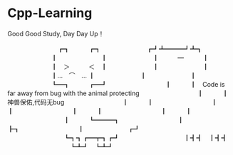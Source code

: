 # Cpp-Learning

Good Good Study, Day Day Up！


 　　　　　　　　┏┓　　　┏┓
 　　　　　　　┏┛┻━━━┛┻┓
 　　　　　　　┃　　　　　　　┃
 　　　　　　　┃　　　━　　　┃
 　　　　　　　┃　＞　　　＜　┃
 　　　　　　　┃　　　　　　　┃
 　　　　　　　┃...　⌒　... ┃
 　　　　　　　┃　　　　　　　┃
 　　　　　　　┗━┓　　　┏━┛
 　　　　　　　　　┃　　　┃　Code is far away from bug with the animal protecting
 　　　　　　　　　┃　　　┃   神兽保佑,代码无bug
 　　　　　　　　　┃　　　┃
 　　　　　　　　　┃　　　┃
 　　　　　　　　　┃　　　┃
 　　　　　　　　　┃　　　┃
 　　　　　　　　　┃　　　┗━━━┓
 　　　　　　　　　┃　　　　　　　┣┓
 　　　　　　　　　┃　　　　　　　┏┛
 　　　　　　　　　┗┓┓┏━┳┓┏┛
 　　　　　　　　　　┃┫┫　┃┫┫
 　　　　　　　　　　┗┻┛　┗┻┛
